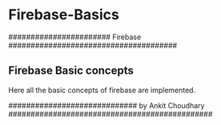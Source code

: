 # Firebase-Basics

####################### Firebase  ######################################


## Firebase Basic concepts

Here all the basic concepts of firebase are implemented.


############################# by Ankit Choudhary  ##############################################
